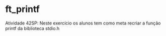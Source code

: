 # ft_printf
Atividade 42SP: Neste exercício os alunos tem como meta recriar a função printf da biblioteca stdio.h

